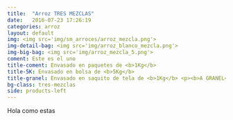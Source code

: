 ```yaml
---
title:  "Arroz TRES MEZCLAS"
date:   2016-07-23 17:26:19
categories: arroz
layout: default
img: <img src='img/sm_arroces/arroz_mezcla.png'>
img-detail-bag: <img src='img/arroz_blanco_mezcla.png'>
img-big-bag: <img src='img/arroz_mezcla_5.png'>
coment: Este es el uno
title-coment: Envasado en paquetes de <b>1Kg</b>
title-5K: Envasado en bolsa de <b>5Kg</b>
title-granel: Envasado en saquito de tela de <b>1Kg</b> <p><b>A GRANEL</b><br> Envasado en sacos de <b>10Kg y 25Kg</b> 
bg-class: tres-mezclas
side: products-left
---
```


Hola como estas